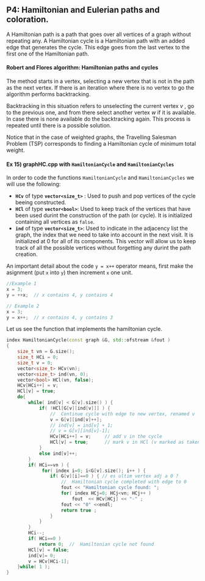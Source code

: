 ##  P4: Hamiltonian and Eulerian paths and coloration.

A Hamiltonian path is a path that goes over all vertices of a graph without repeating any. A Hamiltonian cycle is a Hamiltonian path with an added edge that generates the cycle. This edge goes from the last vertex to the first one of the Hamiltonian path. 

#### Robert and Flores algorithm: Hamiltonian paths and cycles

The method starts in a vertex, selecting a new vertex that is not in the path as the next vertex. If there is an iteration where there is no vertex to go the algorithm performs backtracking.

Backtracking in this situation refers to unselecting the current vertex  $v$  , go to the previous one, and from there select another vertex $w$ if it is available. In case there is none available do the backtracking again. This process is repeated until there is a possible solution.

Notice that in the case of weighted graphs, the Travelling Salesman Problem (TSP) corresponds to finding a Hamiltonian cycle of minimum total weight.



#### Ex 15) graphHC.cpp with `HamiltonianCycle` and `HamiltonianCycles`

In order to code the functions  `HamiltonianCycle` and `HamiltonianCycles` we will use the following:

- **`HCv`** of type **`vector<size_t>`** : Used to push and pop vertices of the cycle beeing constructed.
- **`HCl`** of type **`vector<bool>`**:  Used to keep track of the vertices that have been used durint the construction of the path (or cycle). It is initialized containing all vertices as `false`.
- **`ind`** of type  **`vector<size_t>`**: Used to indicate in the adjacency list the graph, the index that we need to take into account in the next visit. It is initialized at  0 for all of its components. This vector will allow us to keep track of all the possible vertices without forgetting any durint the path creation.

An important detail about the code `y = x++` operator means, first make the asignment (put `x` into `y`) then increment `x` one unit.

```c++
//Example 1	
x = 3;
y = ++x;  // x contains 4, y contains 4

// Example 2
x = 3;
y = x++;  // x contains 4, y contains 3
```

Let us see the function that implements the hamiltonian cycle.

```c++
index HamiltonianCycle(const graph &G, std::ofstream &fout )
{
  	size_t vn = G.size();
    size_t HCi = 0;
    size_t v = 0;
    vector<size_t> HCv(vn);
    vector<size_t> ind(vn, 0);
    vector<bool> HCl(vn, false);
    HCv[HCi++] = v;
    HCl[v] = true;    
    do{
        while( ind[v] < G[v].size() ) { 
            if( !HCl[G[v][ind[v]]] ) {
                //  Continue cycle with edge to new vertex, renamed v    
                v = G[v][ind[v]++]; 
                // ind[v] = ind[v] + 1;
                // v = G[v][ind[v]-1];
                HCv[HCi++] = v;     // add v in the cycle
                HCl[v] = true;      // mark v in HCl (v marked as taken)
            }
            else ind[v]++;
        }
        if( HCi==vn ) {
             for( index i=0; i<G[v].size(); i++ ) {
                if( G[v][i]==0 ) { // es ultim vertex adj a 0 ?
                    //  Hamiltonian cycle completed with edge to 0
                    fout << "Hamiltonian cycle found: ";
                    for( index HCj=0; HCj<vn; HCj++ )
                        fout  << HCv[HCj] << "-" ;
                    fout << "0" <<endl;
                    return true ;
                }
            }
        }
        HCi--;
        if( HCi==0 ) 
            return 0;  //  Hamiltonian cycle not found
        HCl[v] = false;
        ind[v]= 0;
        v = HCv[HCi-1];
    }while( 1 );
}
```









